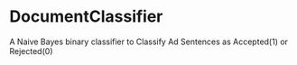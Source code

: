# DocumentClassifier
A Naive Bayes binary classifier to Classify Ad Sentences as Accepted(1) or Rejected(0)

